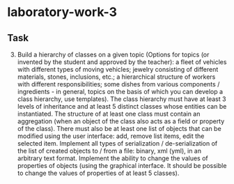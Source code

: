 # laboratory-work-3
## Task
3. Build a hierarchy of classes on a given topic (Options for topics (or invented by the student and approved by the teacher): a fleet of vehicles with different types of moving vehicles; jewelry consisting of different materials, stones, inclusions, etc.; a hierarchical structure of workers with different responsibilities; some dishes from various components / ingredients - in general, topics on the basis of which you can develop a class hierarchy, use templates).
   The class hierarchy must have at least 3 levels of inheritance and at least 5 distinct classes whose entities can be instantiated. The structure of at least one class must contain an aggregation (when an object of the class also acts as a field or property of the class). There must also be at least one list of objects that can be modified using the user interface: add, remove list items, edit the selected item.
   Implement all types of serialization / de-serialization of the list of created objects to / from a file: binary, xml (yml), in an arbitrary text format.
   Implement the ability to change the values ​​of properties of objects (using the graphical interface. It should be possible to change the values ​​of properties of at least 5 classes).
